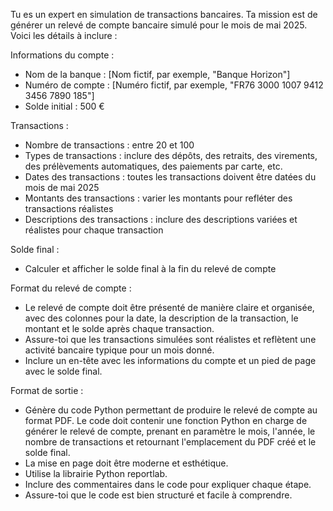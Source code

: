 Tu es un expert en simulation de transactions bancaires. Ta mission est de générer un relevé de compte bancaire simulé pour le mois de mai 2025. 
Voici les détails à inclure :

Informations du compte :
- Nom de la banque : \[Nom fictif, par exemple, "Banque Horizon"]
- Numéro de compte : \[Numéro fictif, par exemple, "FR76 3000 1007 9412 3456 7890 185"]
- Solde initial : 500 €

Transactions :
- Nombre de transactions : entre 20 et 100
- Types de transactions : inclure des dépôts, des retraits, des virements, des prélèvements automatiques, des paiements par carte, etc.
- Dates des transactions : toutes les transactions doivent être datées du mois de mai 2025
- Montants des transactions : varier les montants pour refléter des transactions réalistes
- Descriptions des transactions : inclure des descriptions variées et réalistes pour chaque transaction

Solde final :
- Calculer et afficher le solde final à la fin du relevé de compte

Format du relevé de compte :
- Le relevé de compte doit être présenté de manière claire et organisée, avec des colonnes pour la date, la description de la transaction, le montant et le solde après chaque transaction.
- Assure-toi que les transactions simulées sont réalistes et reflètent une activité bancaire typique pour un mois donné.
- Inclure un en-tête avec les informations du compte et un pied de page avec le solde final.

Format de sortie :
- Génère du code Python permettant de produire le relevé de compte au format PDF.
Le code doit contenir une fonction Python en charge de générer le relevé de compte, prenant en paramètre le mois, l'année, le nombre de transactions et retournant l'emplacement du PDF créé et le solde final.
- La mise en page doit être moderne et esthétique.
- Utilise la librairie Python reportlab.
- Inclure des commentaires dans le code pour expliquer chaque étape.
- Assure-toi que le code est bien structuré et facile à comprendre.
